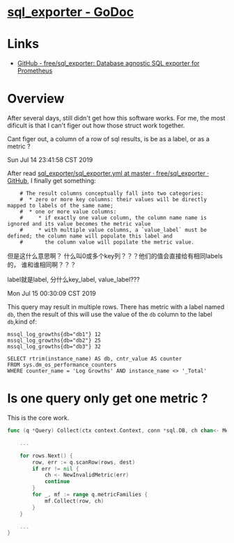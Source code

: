 # [sql_exporter - GoDoc](https://godoc.org/github.com/free/sql_exporter#Collector)

# Links

* [GitHub - free/sql_exporter: Database agnostic SQL exporter for Prometheus](https://github.com/free/sql_exporter)

# Overview

After several days, still didn't get how this software works. For me, the most
dificult is that I can't figer out how those struct work together.  

Cant figer out, a column of a row of sql results, is be as a label, or as a metric ?  

Sun Jul 14 23:41:58 CST 2019

After read [sql_exporter/sql_exporter.yml at master · free/sql_exporter · GitHub](https://github.com/free/sql_exporter/blob/master/documentation/sql_exporter.yml), I finally get something:

```
    # The result columns conceptually fall into two categories:
    #  * zero or more key columns: their values will be directly mapped to labels of the same name;
    #  * one or more value columns:
    #     * if exactly one value column, the column name name is ignored and its value becomes the metric value
    #     * with multiple value columns, a `value_label` must be defined; the column name will populate this label and
    #       the column value will popilate the metric value.
```

但是这什么意思啊？ 什么叫0或多个key列？？？他们的值会直接给有相同labels的，
谁和谁相同啊？？？  

label就是label, 分什么key_label, value_label???

Mon Jul 15 00:30:09 CST 2019


This query may result in multiple rows. There has metric with a label named
`db`, then the result of this will use the value of the `db` column to the
label `db`,kind of: 

```
mssql_log_growths{db="db1"} 12
mssql_log_growths{db="db2"} 25
mssql_log_growths{db="db3"} 32
```

```
SELECT rtrim(instance_name) AS db, cntr_value AS counter
FROM sys.dm_os_performance_counters
WHERE counter_name = 'Log Growths' AND instance_name <> '_Total'
```


# Is one query only get one metric ?

This is the core work.  

```go
func (q *Query) Collect(ctx context.Context, conn *sql.DB, ch chan<- Metric) {

	...

	for rows.Next() {
		row, err := q.scanRow(rows, dest)
		if err != nil {
			ch <- NewInvalidMetric(err)
			continue
		}
		for _, mf := range q.metricFamilies {
			mf.Collect(row, ch)
		}
	}

	...
}
```



